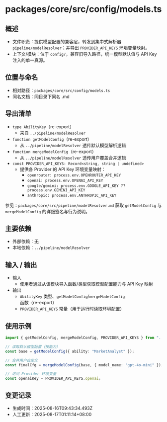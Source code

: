# packages/core/src/config/models.ts

## 概述

- 文件职责：提供模型配置的兼容层，转发到集中式解析器 `pipeline/modelResolver`；并导出 `PROVIDER_API_KEYS` 环境变量映射。
- 上下文/模块：位于 `config/`，兼容旧导入路径，统一模型默认值与 API Key 注入的单一真源。

## 位置与命名

- 相对路径：`packages/core/src/config/models.ts`
- 同名文档：同目录下同名 .md

## 导出清单

- `type AbilityKey`（re-export）
  - 来自 `../pipeline/modelResolver`
- `function getModelConfig`（re-export）
  - 从 `../pipeline/modelResolver` 透传默认模型解析逻辑
- `function mergeModelConfig`（re-export）
  - 从 `../pipeline/modelResolver` 透传用户覆盖合并逻辑
- `const PROVIDER_API_KEYS: Record<string, string | undefined>`
  - 提供各 Provider 的 API Key 环境变量映射：
    - `openrouter: process.env.OPENROUTER_API_KEY`
    - `openai: process.env.OPENAI_API_KEY`
    - `google/gemini: process.env.GOOGLE_API_KEY ?? process.env.GEMINI_API_KEY`
    - `anthropic: process.env.ANTHROPIC_API_KEY`

参见：`packages/core/src/pipeline/modelResolver.md` 获取 `getModelConfig` 与 `mergeModelConfig` 的详细签名与行为说明。

## 主要依赖

- 外部依赖：无
- 本地依赖：`../pipeline/modelResolver`

## 输入 / 输出

- 输入
  - 使用者通过从该模块导入函数/类型获取模型配置能力与 API Key 映射
- 输出
  - `AbilityKey` 类型、`getModelConfig`/`mergeModelConfig` 函数（re-export）
  - `PROVIDER_API_KEYS` 常量（用于运行时读取环境配置）

## 使用示例

```ts
import { getModelConfig, mergeModelConfig, PROVIDER_API_KEYS } from "../config/models";

// 读取默认模型配置（按能力）
const base = getModelConfig({ ability: "MarketAnalyst" });

// 合并用户自定义
const finalCfg = mergeModelConfig(base, { model_name: "gpt-4o-mini" });

// 访问 Provider 环境变量
const openaiKey = PROVIDER_API_KEYS.openai;
```

## 变更记录

- 生成时间：2025-08-16T09:43:34.493Z
- 人工更新：2025-08-17T01:11:14+08:00
